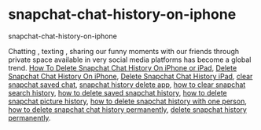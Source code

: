 # snapchat-chat-history-on-iphone
snapchat-chat-history-on-iphone

Chatting , texting , sharing our funny moments with our friends through private space available in very social media platforms has become a global trend. 
[How To Delete Snapchat Chat History On iPhone or iPad](https://geekeasier.com/delete-snapchat-chat-history-on-iphone-or-ipad/4608/),
[Delete Snapchat Chat History On iPhone](https://geekeasier.com/delete-snapchat-chat-history-on-iphone-or-ipad/4608/),
[Delete Snapchat Chat History iPad](https://geekeasier.com/delete-snapchat-chat-history-on-iphone-or-ipad/4608/),
[clear snapchat saved chat](https://geekeasier.com/delete-snapchat-chat-history-on-iphone-or-ipad/4608/),
[snapchat history delete app](https://geekeasier.com/delete-snapchat-chat-history-on-iphone-or-ipad/4608/),
[how to clear snapchat search history](https://geekeasier.com/delete-snapchat-chat-history-on-iphone-or-ipad/4608/),
[how to delete saved snapchat history](https://geekeasier.com/delete-snapchat-chat-history-on-iphone-or-ipad/4608/),
[how to delete snapchat picture history](https://geekeasier.com/delete-snapchat-chat-history-on-iphone-or-ipad/4608/),
[how to delete snapchat history with one person](https://geekeasier.com/delete-snapchat-chat-history-on-iphone-or-ipad/4608/),
[how to delete snapchat chat history permanently](https://geekeasier.com/delete-snapchat-chat-history-on-iphone-or-ipad/4608/),
[delete snapchat history permanently](https://geekeasier.com/delete-snapchat-chat-history-on-iphone-or-ipad/4608/).
